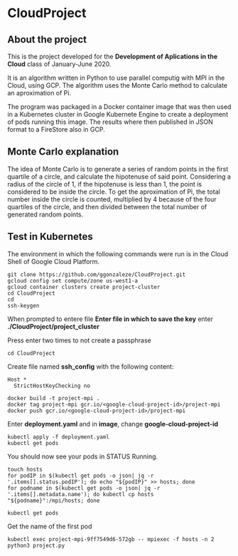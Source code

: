 # CloudProject
About the project
----------------------
This is the project developed for the **Development of Aplications in the Cloud** class of January-June 2020.
<p>It is an algorithm written in Python to use parallel computig with MPI in the Cloud, using GCP. The algorithm uses the Monte Carlo method to calculate an aproximation of Pi.
<p>The program was packaged in a Docker container image that was then used in a Kubernetes cluster in Google Kubernete Engine to create a deployment of pods running this image. The results where then published in JSON format to a FireStore also in GCP.

Monte Carlo explanation
-------------------------
<p>The idea of Monte Carlo is to generate a series of random points in the first quartile of a circle, and calculate the hipotenuse of said point. Considering a radius of the circle of 1, if the hipotenuse is less than 1, the point is considered to be inside the circle. To get the aproximation of Pi, the total number inside the circle is counted, multiplied by 4 because of the four quartiles of the circle, and then divided between the total number of generated random points. 
  
Test in Kubernetes
--------------------
<p>The environment in which the following commands were run is in the Cloud Shell of Google Cloud Platform.
  
```
git clone https://github.com/ggonzaleze/CloudProject.git
gcloud config set compute/zone us-west1-a
gcloud container clusters create project-cluster
cd CloudProject
cd
ssh-keygen
```

When prompted to entere file **Enter file in which to save the key** enter **./CloudProject/project_cluster**
<p>Press enter two times to not create a passphrase
  
```
cd CloudProject
```

Create file named **ssh_config** with the following content:

```
Host *    
  StrictHostKeyChecking no
```

```
docker build -t project-mpi .
docker tag project-mpi gcr.io/<google-cloud-project-id>/project-mpi
docker push gcr.io/<google-cloud-project-id>/project-mpi
```
Enter **deployment.yaml** and in **image**, change **google-cloud-project-id**

```
kubectl apply -f deployment.yaml
kubectl get pods
```

You should now see your pods in STATUS Running.

```
touch hosts
for podIP in $(kubectl get pods -o json| jq -r '.items[].status.podIP'); do echo "${podIP}" >> hosts; done
for podname in $(kubectl get pods -o json| jq -r '.items[].metadata.name'); do kubectl cp hosts "${podname}":/mpi/hosts; done
```

```
kubectl get pods
```

Get the name of the first pod

```
kubectl exec project-mpi-9ff7549d6-572gb -- mpiexec -f hosts -n 2 python3 project.py
```
